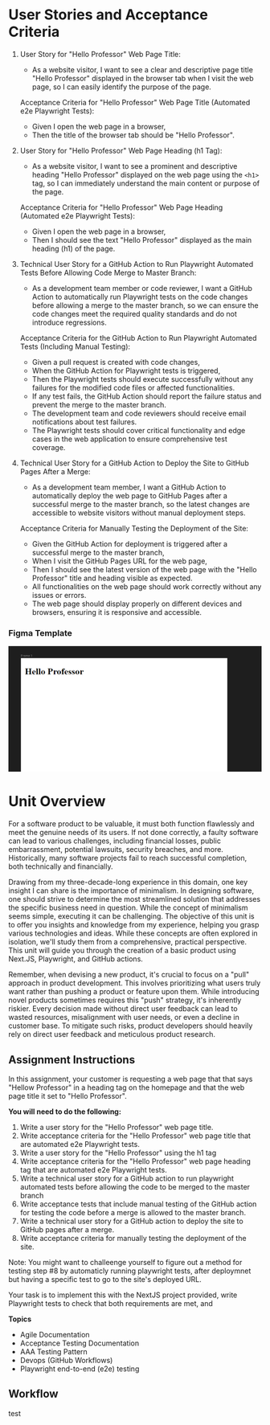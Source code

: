 # User Stories and Acceptance Criteria

1. User Story for "Hello Professor" Web Page Title:
   - As a website visitor, I want to see a clear and descriptive page title "Hello Professor" displayed in the browser tab when I visit the web page, so I can easily identify the purpose of the page.

   Acceptance Criteria for "Hello Professor" Web Page Title (Automated e2e Playwright Tests):
   - Given I open the web page in a browser,
   - Then the title of the browser tab should be "Hello Professor".

2. User Story for "Hello Professor" Web Page Heading (h1 Tag):
   - As a website visitor, I want to see a prominent and descriptive heading "Hello Professor" displayed on the web page using the `<h1>` tag, so I can immediately understand the main content or purpose of the page.

   Acceptance Criteria for "Hello Professor" Web Page Heading (Automated e2e Playwright Tests):
   - Given I open the web page in a browser,
   - Then I should see the text "Hello Professor" displayed as the main heading (h1) of the page.

3. Technical User Story for a GitHub Action to Run Playwright Automated Tests Before Allowing Code Merge to Master Branch:
   - As a development team member or code reviewer, I want a GitHub Action to automatically run Playwright tests on the code changes before allowing a merge to the master branch, so we can ensure the code changes meet the required quality standards and do not introduce regressions.

   Acceptance Criteria for the GitHub Action to Run Playwright Automated Tests (Including Manual Testing):
   - Given a pull request is created with code changes,
   - When the GitHub Action for Playwright tests is triggered,
   - Then the Playwright tests should execute successfully without any failures for the modified code files or affected functionalities.
   - If any test fails, the GitHub Action should report the failure status and prevent the merge to the master branch.
   - The development team and code reviewers should receive email notifications about test failures.
   - The Playwright tests should cover critical functionality and edge cases in the web application to ensure comprehensive test coverage.

4. Technical User Story for a GitHub Action to Deploy the Site to GitHub Pages After a Merge:
   - As a development team member, I want a GitHub Action to automatically deploy the web page to GitHub Pages after a successful merge to the master branch, so the latest changes are accessible to website visitors without manual deployment steps.

   Acceptance Criteria for Manually Testing the Deployment of the Site:
   - Given the GitHub Action for deployment is triggered after a successful merge to the master branch,
   - When I visit the GitHub Pages URL for the web page,
   - Then I should see the latest version of the web page with the "Hello Professor" title and heading visible as expected.
   - All functionalities on the web page should work correctly without any issues or errors.
   - The web page should display properly on different devices and browsers, ensuring it is responsive and accessible.

### Figma Template

![Figma](figma.png)

# Unit Overview

For a software product to be valuable, it must both function flawlessly and meet the genuine needs of its users. If not done correctly, a faulty software can lead to various challenges, including financial losses, public embarrassment, potential lawsuits, security breaches, and more. Historically, many software projects fail to reach successful completion, both technically and financially.

Drawing from my three-decade-long experience in this domain, one key insight I can share is the importance of minimalism. In designing software, one should strive to determine the most streamlined solution that addresses the specific business need in question. While the concept of minimalism seems simple, executing it can be challenging. The objective of this unit is to offer you insights and knowledge from my experience, helping you grasp various technologies and ideas. While these concepts are often explored in isolation, we'll study them from a comprehensive, practical perspective. This unit will guide you through the creation of a basic product using Next.JS, Playwright, and GitHub actions.

Remember, when devising a new product, it's crucial to focus on a "pull" approach in product development. This involves prioritizing what users truly want rather than pushing a product or feature upon them. While introducing novel products sometimes requires this "push" strategy, it's inherently riskier. Every decision made without direct user feedback can lead to wasted resources, misalignment with user needs, or even a decline in customer base. To mitigate such risks, product developers should heavily rely on direct user feedback and meticulous product research.  

## Assignment Instructions

In this assignment, your customer is requesting a web page that that says "Hellow Professor" in a heading tag on the homepage and that the web page title it set to "Hello Professor". 

**You will need to do the following:**

1.  Write a user story for the "Hello Professor" web page title.
2.  Write acceptance criteria for the "Hello Professor" web page title that are automated e2e Playwright tests.
3.  Write a user story for the "Hello Professor" using the h1 tag 
4.  Write acceptance criteria for the "Hello Professor" web page heading tag that are automated e2e Playwright tests.
5.  Write a technical user story for a GitHub action to run playwright automated tests before allowing the code to be merged to the master branch
6.  Write acceptance tests that include manual testing of the GitHub action for testing the code before a merge is allowed to the master branch.
7.  Write a technical user story for a GitHub action to deploy the site to GitHub pages after a merge.
8.  Write acceptance criteria for manually testing the deployment of the site.

Note: You might want to challeenge yourself to figure out a method for testing step #8 by automaticly running playwright tests, after deploymnet but having a specific test to go to the site's deployed URL.



Your task is to implement this with the NextJS project provided, write Playwright tests to check that both requirements are met, and 

**Topics**
- Agile Documentation
- Acceptance Testing Documentation
- AAA Testing Pattern
- Devops (GitHub Workflows)
- Playwright end-to-end (e2e) testing

## Workflow 

test